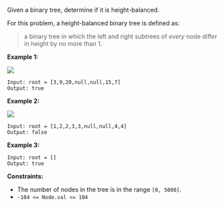 Given a binary tree, determine if it is height-balanced.

For this problem, a height-balanced binary tree is defined as:

> a binary tree in which the left and right subtrees of _every_ node differ in
> height by no more than 1.



**Example 1:**

![](https://assets.leetcode.com/uploads/2020/10/06/balance_1.jpg)

    
    
    Input: root = [3,9,20,null,null,15,7]
    Output: true
    

**Example 2:**

![](https://assets.leetcode.com/uploads/2020/10/06/balance_2.jpg)

    
    
    Input: root = [1,2,2,3,3,null,null,4,4]
    Output: false
    

**Example 3:**

    
    
    Input: root = []
    Output: true
    



**Constraints:**

  * The number of nodes in the tree is in the range `[0, 5000]`.
  * `-104 <= Node.val <= 104`

